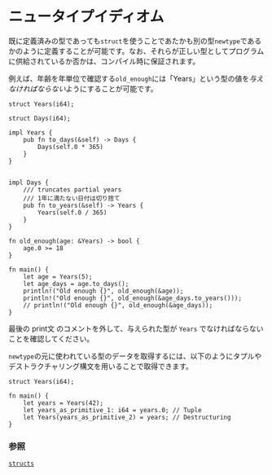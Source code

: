 <!--
# New Type Idiom
-->
# ニュータイプイディオム

<!--
The `newtype` idiom gives compile time guarantees that the right type of value is supplied
to a program.
-->
既に定義済みの型であっても`struct`を使うことであたかも別の型`newtype`であるかのように定義することが可能です。なお、それらが正しい型としてプログラムに供給されているか否かは、コンパイル時に保証されます。

<!--
For example, an age verification function that checks age in years, *must* be given
a value of type `Years`.
-->
例えば、年齢を年単位で確認する`old_enough`には「Years」という型の値を*与えなければならない*ようにすることが可能です。

```rust, editable
struct Years(i64);

struct Days(i64);

impl Years {
    pub fn to_days(&self) -> Days {
        Days(self.0 * 365)
    }
}


impl Days {
    /// truncates partial years
    /// 1年に満たない日付は切り捨て
    pub fn to_years(&self) -> Years {
        Years(self.0 / 365)
    }
}

fn old_enough(age: &Years) -> bool {
    age.0 >= 18
}

fn main() {
    let age = Years(5);
    let age_days = age.to_days();
    println!("Old enough {}", old_enough(&age));
    println!("Old enough {}", old_enough(&age_days.to_years()));
    // println!("Old enough {}", old_enough(&age_days));
}
```

<!--
Uncomment the last print statement to observe that the type supplied must be `Years`.
-->
最後の print文 のコメントを外して、与えられた型が `Years` でなければならないことを確認してください。

<!--
To obtain the `newtype`'s value as the base type, you may use the tuple or destructuring syntax like so:
-->
`newtype`の元に使われている型のデータを取得するには、以下のようにタプルやデストラクチャリング構文を用いることで取得できます。

```rust, editable
struct Years(i64);

fn main() {
    let years = Years(42);
    let years_as_primitive_1: i64 = years.0; // Tuple
    let Years(years_as_primitive_2) = years; // Destructuring
}
```

<!--
### See also:
-->
### 参照

[`structs`][struct]

[struct]: ../custom_types/structs.md

